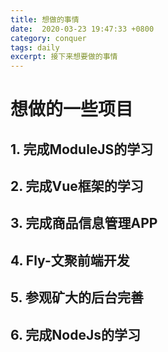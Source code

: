 ```yaml
---
title: 想做的事情
date:  2020-03-23 19:47:33 +0800
category: conquer
tags: daily
excerpt: 接下来想要做的事情
---
```


# 想做的一些项目

## 1. 完成ModuleJS的学习
## 2. 完成Vue框架的学习
## 3. 完成商品信息管理APP
## 4. Fly-文聚前端开发
## 5. 参观矿大的后台完善
## 6. 完成NodeJs的学习
